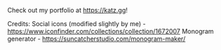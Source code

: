 Check out my portfolio at https://katz.gg!

Credits:
Social icons (modified slightly by me) - https://www.iconfinder.com/collections/collection/1672007
Monogram generator - https://suncatcherstudio.com/monogram-maker/
